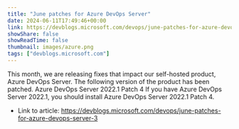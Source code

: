 ```yaml
---
title: "June patches for Azure DevOps Server"
date: 2024-06-11T17:49:46+00:00
link: https://devblogs.microsoft.com/devops/june-patches-for-azure-devops-server-3
showShare: false
showReadTime: false
thumbnail: images/azure.png
tags: ["devblogs.microsoft.com"]
---
```

This month, we are releasing fixes that impact our self-hosted product, Azure DevOps Server. The following version of the product has been patched. Azure DevOps Server 2022.1 Patch 4 If you have Azure DevOps Server 2022.1, you should install Azure DevOps Server 2022.1 Patch 4.

- Link to article: https://devblogs.microsoft.com/devops/june-patches-for-azure-devops-server-3